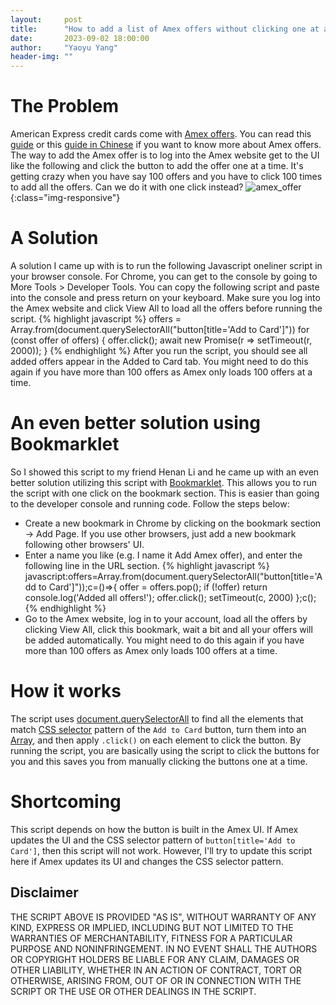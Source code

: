 ```yaml
---
layout:     post
title:      "How to add a list of Amex offers without clicking one at a time?"
date:       2023-09-02 18:00:00
author:     "Yaoyu Yang"
header-img: ""
---
```


# The Problem
American Express credit cards come with [Amex offers](https://www.amexoffers.com/). You can read this [guide](https://www.doctorofcredit.com/amex-offers-an-introduction-profitable-examples/) or this [guide in Chinese](https://travelafterwork.com/2018/05/25/amex-offer-introduction/) if you want to know more about Amex offers. The way to add the Amex offer is to log into the Amex website get to the UI like the following and click the button to add the offer one at a time. It's getting crazy when you have say 100 offers and you have to click 100 times to add all the offers. Can we do it with one click instead?
![amex_offer](/images/blog/amex_offer.png){:class="img-responsive"}

# A Solution
A solution I came up with is to run the following Javascript oneliner script in your browser console. For Chrome, you can get to the console by going to More Tools > Developer Tools. You can copy the following script and paste into the console and press return on your keyboard. Make sure you log into the Amex website and click View All to load all the offers before running the script.
{% highlight javascript %}
offers = Array.from(document.querySelectorAll("button[title='Add to Card']"))
for (const offer of offers) {
  offer.click();
  await new Promise(r => setTimeout(r, 2000));
}
{% endhighlight %}
After you run the script, you should see all added offers appear in the Added to Card tab. You might need to do this again if you have more than 100 offers as Amex only loads 100 offers at a time.

# An even better solution using Bookmarklet
So I showed this script to my friend Henan Li and he came up with an even better solution utilizing this script with [Bookmarklet](https://en.wikipedia.org/wiki/Bookmarklet). This allows you to run the script with one click on the bookmark section. This is easier than going to the developer console and running code. Follow the steps below:
* Create a new bookmark in Chrome by clicking on the bookmark section -> Add Page. If you use other browsers, just add a new bookmark following other browsers' UI.
* Enter a name you like (e.g. I name it Add Amex offer), and enter the following line in the URL section.
{% highlight javascript %}
javascript:offers=Array.from(document.querySelectorAll("button[title='Add to Card']"));c=()=>{ offer = offers.pop(); if (!offer) return console.log('Added all offers!'); offer.click(); setTimeout(c, 2000) };c();
{% endhighlight %}
* Go to the Amex website, log in to your account, load all the offers by clicking View All, click this bookmark, wait a bit and all your offers will be added automatically. You might need to do this again if you have more than 100 offers as Amex only loads 100 offers at a time.

# How it works
The script uses [document.querySelectorAll](https://developer.mozilla.org/en-US/docs/Web/API/Document/querySelectorAll) to find all the elements that match [CSS selector](https://www.w3schools.com/css/css_selectors.asp) pattern of the `Add to Card` button, turn them into an [Array](https://developer.mozilla.org/en-US/docs/Glossary/array), and then apply `.click()` on each element to click the button. By running the script, you are basically using the script to click the buttons for you and this saves you from manually clicking the buttons one at a time.

# Shortcoming
This script depends on how the button is built in the Amex UI. If Amex updates the UI and the CSS selector pattern of `button[title='Add to Card']`, then this script will not work. However, I'll try to update this script here if Amex updates its UI and changes the CSS selector pattern.

## Disclaimer
THE SCRIPT ABOVE IS PROVIDED "AS IS", WITHOUT WARRANTY OF ANY KIND, EXPRESS OR IMPLIED, INCLUDING BUT NOT LIMITED TO THE WARRANTIES OF MERCHANTABILITY, FITNESS FOR A PARTICULAR PURPOSE AND NONINFRINGEMENT. IN NO EVENT SHALL THE AUTHORS OR COPYRIGHT HOLDERS BE LIABLE FOR ANY CLAIM, DAMAGES OR OTHER LIABILITY, WHETHER IN AN ACTION OF CONTRACT, TORT OR OTHERWISE, ARISING FROM, OUT OF OR IN CONNECTION WITH THE SCRIPT OR THE USE OR OTHER DEALINGS IN THE SCRIPT.
